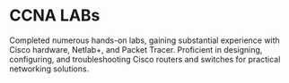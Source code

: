 # CCNA LABs
Completed numerous hands-on labs, gaining substantial experience with Cisco hardware, Netlab+, and Packet Tracer. Proficient in designing, configuring, and troubleshooting Cisco routers and switches for practical networking solutions.
